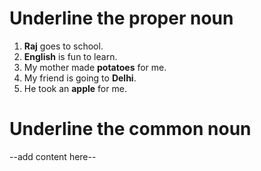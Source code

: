 # Underline the proper noun

1. **Raj** goes to school.
2. **English** is fun to learn.
3. My mother made **potatoes** for me.
4. My friend is going to **Delhi**.
5. He took an **apple** for me. 

# Underline the common noun

--add content here--
